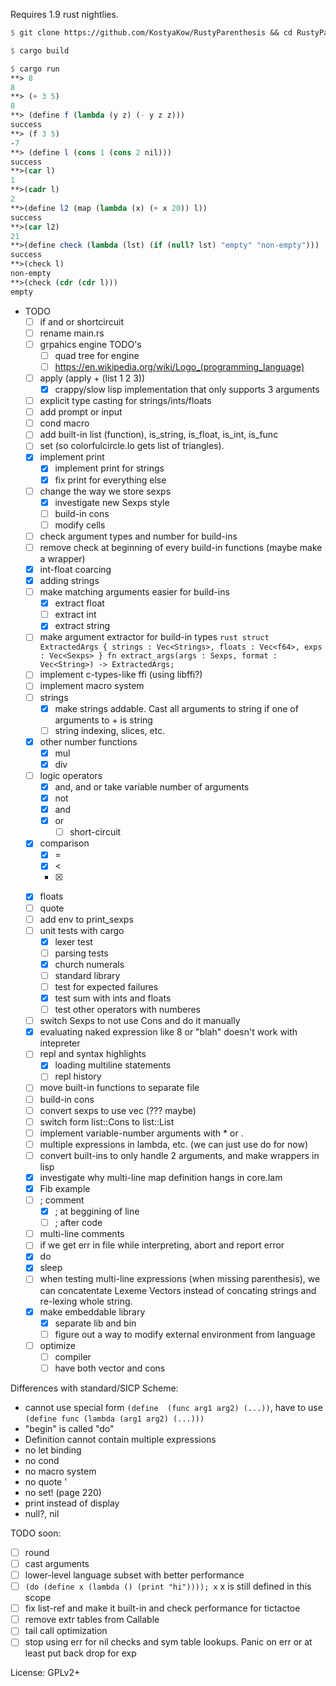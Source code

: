Requires 1.9 rust nightlies.

```scheme
$ git clone https://github.com/KostyaKow/RustyParenthesis && cd RustyParenthesis

$ cargo build

$ cargo run
**> 8
8
**> (+ 3 5)
8
**> (define f (lambda (y z) (- y z z)))
success
**> (f 3 5)
-7
**> (define l (cons 1 (cons 2 nil)))
success
**>(car l)
1
**>(cadr l)
2
**>(define l2 (map (lambda (x) (+ x 20)) l))
success
**>(car l2)
21
**>(define check (lambda (lst) (if (null? lst) "empty" "non-empty")))
success
**>(check l)
non-empty
**>(check (cdr (cdr l)))
empty
```

- TODO
   - [ ] if and or shortcircuit
   - [ ] rename main.rs
   - [ ] grpahics engine TODO's
      - [ ] quad tree for engine
      - [ ] https://en.wikipedia.org/wiki/Logo_(programming_language)
   - [ ] apply (apply + (list 1 2 3))
      - [x] crappy/slow lisp implementation that only supports 3 arguments
   - [ ] explicit type casting for strings/ints/floats
   - [ ] add prompt or input
   - [ ] cond macro
   - [ ] add built-in list (function), is_string, is_float, is_int, is_func
   - [ ] set (so colorfulcircle.lo gets list of triangles).
   - [x] implement print
      - [x] implement print for strings
      - [x] fix print for everything else
   - [ ] change the way we store sexps
      - [x] investigate new Sexps style
      - [ ] build-in cons
      - [ ] modify cells
   - [ ] check argument types and number for build-ins
   - [ ] remove check at beginning of every build-in functions (maybe make a wrapper)
   - [x] int-float coarcing
   - [x] adding strings
   - [ ] make matching arguments easier for build-ins
      - [x] extract float
      - [ ] extract int
      - [x] extract string
   - [ ] make argument extractor for build-in types ```rust struct ExtractedArgs { strings : Vec<Strings>, floats : Vec<f64>, exps : Vec<Sexps> } fn extract_args(args : Sexps, format : Vec<String>) -> ExtractedArgs;```
   - [ ] implement c-types-like ffi (using libffi?)
   - [ ] implement macro system
   - [ ] strings
      - [x] make strings addable. Cast all arguments to string if one of arguments to + is string
      - [ ] string indexing, slices, etc.
   - [x] other number functions
      - [x] mul
      - [x] div
   - [ ] logic operators
      - [x] and, and or take variable number of arguments
      - [x] not
      - [x] and
      - [x] or
         - [ ] short-circuit
   - [x] comparison
      - [x] =
      - [x] <
      - [x] >
   - [x] floats
   - [ ] quote
   - [ ] add env to print_sexps
   - [ ] unit tests with cargo
      - [x] lexer test
      - [ ] parsing tests
      - [x] church numerals
      - [ ] standard library
      - [ ] test for expected failures
      - [x] test sum with ints and floats
      - [ ] test other operators with numberes
   - [ ] switch Sexps to not use Cons and do it manually
   - [x] evaluating naked expression like 8 or "blah" doesn't work with intepreter
   - [ ] repl and syntax highlights
      - [x] loading multiline statements
      - [ ] repl history
   - [ ] move built-in functions to separate file
   - [ ] build-in cons
   - [ ] convert sexps to use vec (??? maybe)
   - [ ] switch form list::Cons to list::List
   - [ ] implement variable-number arguments with * or .
   - [ ] multiple expressions in lambda, etc. (we can just use do for now)
   - [ ] convert built-ins to only handle 2 arguments, and make wrappers in lisp
   - [x] investigate why multi-line map definition hangs in core.lam
   - [x] Fib example
   - [ ] ; comment
      - [x] ; at beggining of line
      - [ ] ; after code
   - [ ] multi-line comments
   - [ ] if we get err in file while interpreting, abort and report error
   - [x] do
   - [x] sleep
   - [ ] when testing multi-line expressions (when missing parenthesis), we can concatentate Lexeme Vectors instead of concating strings and re-lexing whole string.
   - [x] make embeddable library
      - [x] separate lib and bin
      - [ ] figure out a way to modify external environment from language
   - [ ] optimize
      - [ ] compiler
      - [ ] have both vector and cons

Differences with standard/SICP Scheme:
   - cannot use special form `(define  (func arg1 arg2) (...))`, have to use `(define func (lambda (arg1 arg2) (...)))`
   - "begin" is called "do"
   - Definition cannot contain multiple expressions
   - no let binding
   - no cond
   - no macro system
   - no quote '
   - no set! (page 220)
   - print instead of display
   - null?, nil

TODO soon:
   - [ ] round
   - [ ] cast arguments
   - [ ] lower-level language subset with better performance
   - [ ] `(do (define x (lambda () (print "hi")))); x` x is still defined in this scope
   - [ ] fix list-ref and make it built-in and check performance for tictactoe
   - [ ] remove extr tables from Callable
   - [ ] tail call optimization
   - [ ] stop using err for nil checks and sym table lookups. Panic on err or at least put back drop for exp

License: GPLv2+
